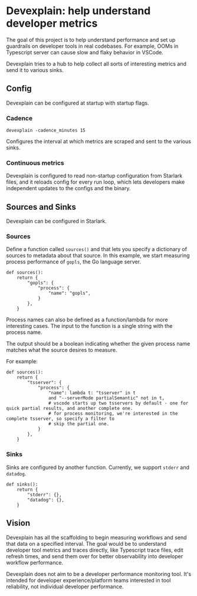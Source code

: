 # Devexplain: help understand developer metrics

The goal of this project is to help understand performance and set up guardrails on developer tools in real codebases. 
For example, OOMs in Typescript server can cause slow and flaky behavior in VSCode. 

Devexplain tries to a hub to help collect all sorts of interesting metrics and send it to various sinks. 

## Config
Devexplain can be configured at startup with startup flags.


### Cadence
```
devexplain -cadence_minutes 15
```
Configures the interval at which metrics are scraped and sent to the various sinks.

### Continuous metrics
Devexplain is configured to read non-startup configuration from Starlark files, and it reloads config for every run loop, which lets developers make independent updates to the configs and the binary.


## Sources and Sinks
Devexplain can be configured in Starlark.

### Sources


Define a function called `sources()` and that lets you specify a dictionary of sources to metadata about that source. In this example, we start measuring process performance of `gopls`, the Go language server.

```
def sources():
    return {
        "gopls": {
            "process": {
                "name": "gopls",
            }
        },
    }
```

Process names can also be defined as a function/lambda for more interesting cases. The input to the function is a single string with the process name.

The output should be a boolean indicating whether the given process name matches what the source desires to measure.

For example:

```
def sources():
    return {
        "tsserver": {
            "process": {
                "name": lambda t: "tsserver" in t
                and "--serverMode partialSemantic" not in t, 
                # vscode starts up two tsservers by default - one for quick partial results, and another complete one.
                # for process monitoring, we're interested in the complete tsserver, so specify a filter to
                # skip the partial one.
            }
        },
    }
```


###  Sinks
Sinks are configured by another function. Currently, we support `stderr` and `datadog`.

```
def sinks():
	return {
		"stderr": {},
		"datadog": {},
	}
```


## Vision
Devexplain has all the scaffolding to begin measuring workflows and send that data on a specified interval. The goal would be to understand developer tool metrics and traces directly, like Typescript trace files, edit refresh times, and send them over for better observability into developer workflow performance.

Devexplain does not aim to be a developer performance monitoring tool. It's intended for developer experience/platform teams interested in tool reliability, not individual developer performance.
